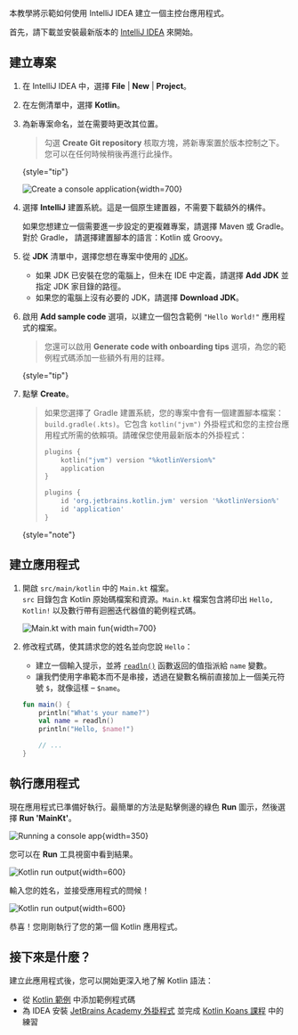[//]: # (title: 開始使用 Kotlin/JVM)

本教學將示範如何使用 IntelliJ IDEA 建立一個主控台應用程式。

首先，請下載並安裝最新版本的 [IntelliJ IDEA](https://www.jetbrains.com/idea/download/index.html) 來開始。

## 建立專案

1. 在 IntelliJ IDEA 中，選擇 **File** | **New** | **Project**。
2. 在左側清單中，選擇 **Kotlin**。
3. 為新專案命名，並在需要時更改其位置。

   > 勾選 **Create Git repository** 核取方塊，將新專案置於版本控制之下。您可以在任何時候稍後再進行此操作。
   >
   {style="tip"}
   
   ![Create a console application](jvm-new-project.png){width=700}

4. 選擇 **IntelliJ** 建置系統。這是一個原生建置器，不需要下載額外的構件。

   如果您想建立一個需要進一步設定的更複雜專案，請選擇 Maven 或 Gradle。對於 Gradle，
   請選擇建置腳本的語言：Kotlin 或 Groovy。
5. 從 **JDK** 清單中，選擇您想在專案中使用的 [JDK](https://www.oracle.com/java/technologies/downloads/)。
   * 如果 JDK 已安裝在您的電腦上，但未在 IDE 中定義，請選擇 **Add JDK** 並指定 JDK 家目錄的路徑。 
   * 如果您的電腦上沒有必要的 JDK，請選擇 **Download JDK**。

6. 啟用 **Add sample code** 選項，以建立一個包含範例 `"Hello World!"` 應用程式的檔案。

    > 您還可以啟用 **Generate code with onboarding tips** 選項，為您的範例程式碼添加一些額外有用的註釋。
    >
    {style="tip"}

7. 點擊 **Create**。

    > 如果您選擇了 Gradle 建置系統，您的專案中會有一個建置腳本檔案：`build.gradle(.kts)`。它包含
    > `kotlin("jvm")` 外掛程式和您的主控台應用程式所需的依賴項。請確保您使用最新版本的外掛程式：
    > 
    > <tabs group="build-script">
    > <tab title="Kotlin" group-key="kotlin">
    > 
    > ```kotlin
    > plugins {
    >     kotlin("jvm") version "%kotlinVersion%"
    >     application
    > }
    > ```
    > 
    > </tab>
    > <tab title="Groovy" group-key="groovy">
    > 
    > ```groovy
    > plugins {
    >     id 'org.jetbrains.kotlin.jvm' version '%kotlinVersion%'
    >     id 'application'
    > }
    > ```
    > 
    > </tab>
    > </tabs>
    > 
    {style="note"}

## 建立應用程式

1. 開啟 `src/main/kotlin` 中的 `Main.kt` 檔案。  
   `src` 目錄包含 Kotlin 原始碼檔案和資源。`Main.kt` 檔案包含將印出 
   `Hello, Kotlin!` 以及數行帶有迴圈迭代器值的範例程式碼。

   ![Main.kt with main fun](jvm-main-kt-initial.png){width=700}

2. 修改程式碼，使其請求您的姓名並向您說 `Hello`：

   * 建立一個輸入提示，並將 [`readln()`](https://kotlinlang.org/api/latest/jvm/stdlib/kotlin.io/readln.html) 函數返回的值指派給 `name` 變數。
   * 讓我們使用字串範本而不是串接，透過在變數名稱前直接加上一個美元符號 `$`，就像這樣 – `$name`。
   
   ```kotlin
   fun main() {
       println("What's your name?")
       val name = readln()
       println("Hello, $name!")
   
       // ...
   }
   ```

## 執行應用程式

現在應用程式已準備好執行。最簡單的方法是點擊側邊的綠色 **Run** 圖示，然後選擇 **Run 'MainKt'**。

![Running a console app](jvm-run-app.png){width=350}

您可以在 **Run** 工具視窗中看到結果。

![Kotlin run output](jvm-output-1.png){width=600}
   
輸入您的姓名，並接受應用程式的問候！ 

![Kotlin run output](jvm-output-2.png){width=600}

恭喜！您剛剛執行了您的第一個 Kotlin 應用程式。

## 接下來是什麼？

建立此應用程式後，您可以開始更深入地了解 Kotlin 語法：

* 從 [Kotlin 範例](https://play.kotlinlang.org/byExample/overview) 中添加範例程式碼
* 為 IDEA 安裝 [JetBrains Academy 外掛程式](https://plugins.jetbrains.com/plugin/10081-jetbrains-academy) 並完成 
  [Kotlin Koans 課程](https://plugins.jetbrains.com/plugin/10081-jetbrains-academy/docs/learner-start-guide.html?section=Kotlin%20Koans) 中的練習
